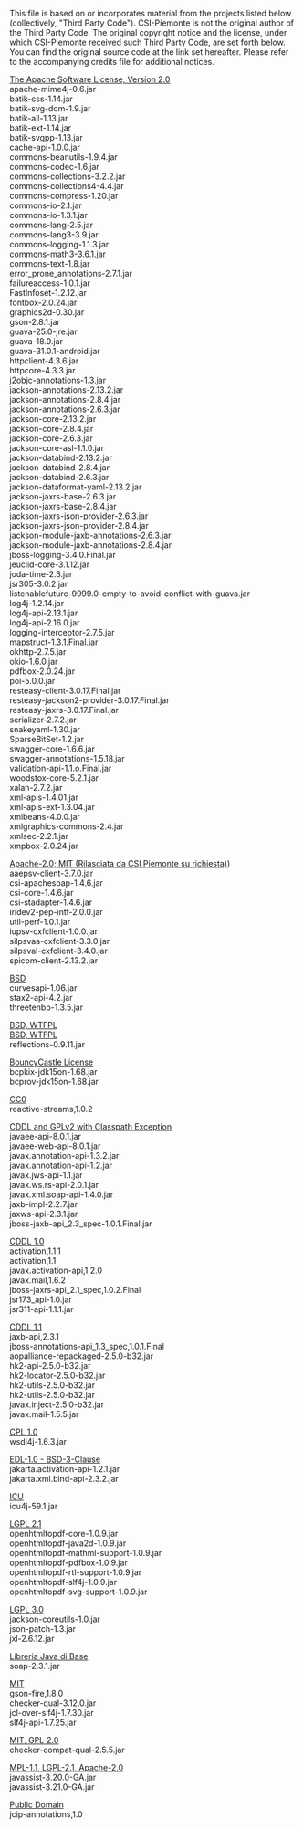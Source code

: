 This file is based on or incorporates material from the projects listed below (collectively, "Third Party Code").
CSI-Piemonte is not the original author of the Third Party Code.
The original copyright notice and the license, under which CSI-Piemonte received such Third Party Code, are set forth below. You can find the original source code at the link set hereafter.
Please refer to the accompanying credits file for additional notices.

[The Apache Software License, Version 2.0](https://www.apache.org/licenses/LICENSE-2.0)\
apache-mime4j-0.6.jar\
batik-css-1.14.jar\
batik-svg-dom-1.9.jar\
batik-all-1.13.jar\
batik-ext-1.14.jar\
batik-svgpp-1.13.jar\
cache-api-1.0.0.jar\
commons-beanutils-1.9.4.jar\
commons-codec-1.6.jar\
commons-collections-3.2.2.jar\
commons-collections4-4.4.jar\
commons-compress-1.20.jar\
commons-io-2.1.jar\
commons-io-1.3.1.jar\
commons-lang-2.5.jar\
commons-lang3-3.9.jar\
commons-logging-1.1.3.jar\
commons-math3-3.6.1.jar\
commons-text-1.8.jar\
error_prone_annotations-2.7.1.jar\
failureaccess-1.0.1.jar\
FastInfoset-1.2.12.jar\
fontbox-2.0.24.jar\
graphics2d-0.30.jar\
gson-2.8.1.jar\
guava-25.0-jre.jar\
guava-18.0.jar\
guava-31.0.1-android.jar\
httpclient-4.3.6.jar\
httpcore-4.3.3.jar\
j2objc-annotations-1.3.jar\
jackson-annotations-2.13.2.jar\
jackson-annotations-2.8.4.jar\
jackson-annotations-2.6.3.jar\
jackson-core-2.13.2.jar\
jackson-core-2.8.4.jar\
jackson-core-2.6.3.jar\
jackson-core-asl-1.1.0.jar\
jackson-databind-2.13.2.jar\
jackson-databind-2.8.4.jar\
jackson-databind-2.6.3.jar\
jackson-dataformat-yaml-2.13.2.jar\
jackson-jaxrs-base-2.6.3.jar\
jackson-jaxrs-base-2.8.4.jar\
jackson-jaxrs-json-provider-2.6.3.jar\
jackson-jaxrs-json-provider-2.8.4.jar\
jackson-module-jaxb-annotations-2.6.3.jar\
jackson-module-jaxb-annotations-2.8.4.jar\
jboss-logging-3.4.0.Final.jar\
jeuclid-core-3.1.12.jar\
joda-time-2.3.jar\
jsr305-3.0.2.jar\
listenablefuture-9999.0-empty-to-avoid-conflict-with-guava.jar\
log4j-1.2.14.jar\
log4j-api-2.13.1.jar\
log4j-api-2.16.0.jar\
logging-interceptor-2.7.5.jar\
mapstruct-1.3.1.Final.jar\
okhttp-2.7.5.jar\
okio-1.6.0.jar\
pdfbox-2.0.24.jar\
poi-5.0.0.jar\
resteasy-client-3.0.17.Final.jar\
resteasy-jackson2-provider-3.0.17.Final.jar\
resteasy-jaxrs-3.0.17.Final.jar\
serializer-2.7.2.jar\
snakeyaml-1.30.jar\
SparseBitSet-1.2.jar\
swagger-core-1.6.6.jar\
swagger-annotations-1.5.18.jar\
validation-api-1.1.o.Final.jar\
woodstox-core-5.2.1.jar\
xalan-2.7.2.jar\
xml-apis-1.4.01.jar\
xml-apis-ext-1.3.04.jar\
xmlbeans-4.0.0.jar\
xmlgraphics-commons-2.4.jar\
xmlsec-2.2.1.jar\
xmpbox-2.0.24.jar

[Apache-2.0; MIT (Rilasciata da CSI Piemonte su richiesta)](https://www.apache.org/licenses/LICENSE-2.0)\)\
aaepsv-client-3.7.0.jar\
csi-apachesoap-1.4.6.jar\
csi-core-1.4.6.jar\
csi-stadapter-1.4.6.jar\
iridev2-pep-intf-2.0.0.jar\
util-perf-1.0.1.jar\
iupsv-cxfclient-1.0.0.jar\
silpsvaa-cxfclient-3.3.0.jar\
silpsval-cxfclient-3.4.0.jar\
spicom-client-2.13.2.jar

[BSD](https://opensource.org/licenses/BSD-3-Clause)\
curvesapi-1.06.jar\
stax2-api-4.2.jar\
threetenbp-1.3.5.jar

[BSD, WTFPL](https://opensource.org/licenses/BSD-3-Clause)\
[BSD, WTFPL](http://www.wtfpl.net/)\
reflections-0.9.11.jar

[BouncyCastle License](https://www.bouncycastle.org/licence.html)\
bcpkix-jdk15on-1.68.jar\
bcprov-jdk15on-1.68.jar

[CC0](https://creativecommons.org/publicdomain/zero/1.0/legalcode)\
reactive-streams,1.0.2

[CDDL and GPLv2 with Classpath Exception](https://javaee.github.io/glassfish/LICENSE)\
javaee-api-8.0.1.jar\
javaee-web-api-8.0.1.jar\
javax.annotation-api-1.3.2.jar\
javax.annotation-api-1.2.jar\
javax.jws-api-1.1.jar\
javax.ws.rs-api-2.0.1.jar\
javax.xml.soap-api-1.4.0.jar\
jaxb-impl-2.2.7.jar\
jaxws-api-2.3.1.jar\
jboss-jaxb-api_2.3_spec-1.0.1.Final.jar

[CDDL 1.0](https://opensource.org/licenses/CDDL-1.0)\
activation,1.1.1\
activation,1.1\
javax.activation-api,1.2.0\
javax.mail,1.6.2\
jboss-jaxrs-api_2.1_spec,1.0.2.Final\
jsr173_api-1.0.jar\
jsr311-api-1.1.1.jar

[CDDL 1.1](https://spdx.org/licenses/CDDL-1.1.html)\
jaxb-api,2.3.1\
jboss-annotations-api_1.3_spec,1.0.1.Final\
aopalliance-repackaged-2.5.0-b32.jar\
hk2-api-2.5.0-b32.jar\
hk2-locator-2.5.0-b32.jar\
hk2-utils-2.5.0-b32.jar\
hk2-utils-2.5.0-b32.jar\
javax.inject-2.5.0-b32.jar\
javax.mail-1.5.5.jar

[CPL 1.0](https://opensource.org/licenses/cpl1.0.php)\
wsdl4j-1.6.3.jar

[EDL-1.0 - BSD-3-Clause](https://www.eclipse.org/org/documents/edl-v10.php)\
jakarta.activation-api-1.2.1.jar\
jakarta.xml.bind-api-2.3.2.jar

[ICU](https://spdx.org/licenses/ICU.html)\
icu4j-59.1.jar

[LGPL 2.1](https://opensource.org/licenses/LGPL-2.1)\
openhtmltopdf-core-1.0.9.jar\
openhtmltopdf-java2d-1.0.9.jar\
openhtmltopdf-mathml-support-1.0.9.jar\
openhtmltopdf-pdfbox-1.0.9.jar\
openhtmltopdf-rtl-support-1.0.9.jar\
openhtmltopdf-slf4j-1.0.9.jar\
openhtmltopdf-svg-support-1.0.9.jar

[LGPL 3.0](https://opensource.org/licenses/LGPL-3.0)\
jackson-coreutils-1.0.jar\
json-patch-1.3.jar\
jxl-2.6.12.jar

[Libreria Java di Base](https://opensource.org/licenses/category)\
soap-2.3.1.jar

[MIT](https://opensource.org/licenses/MIT)\
gson-fire,1.8.0\
checker-qual-3.12.0.jar\
jcl-over-slf4j-1.7.30.jar\
slf4j-api-1.7.25.jar

[MIT, GPL-2.0](https://opensource.org/licenses/MIT)\
checker-compat-qual-2.5.5.jar

[MPL-1.1, LGPL-2.1, Apache-2.0](https://www.apache.org/licenses/LICENSE-2.0)\
javassist-3.20.0-GA.jar\
javassist-3.21.0-GA.jar

[Public Domain](https://wiki.creativecommons.org/wiki/Public_domain)\
jcip-annotations,1.0

